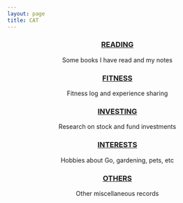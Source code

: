 ```yaml
---
layout: page
title: CAT
---
```


<center>

<p><b><h3><a href="/categories.md">READING</a></h3></b></p>
<p>Some books I have read and my notes</p>

<p><b><h3><a href="/categories.md">FITNESS</a></h3></b></p>
<p>Fitness log and experience sharing</p>

<p><b><h3><a href="/categories.md">INVESTING</a></h3></b></p>
<p>Research on stock and fund investments</p>

<p><b><h3><a href="/categories.md">INTERESTS</a></h3></b></p>
<p>Hobbies about Go, gardening, pets, etc</p>

<p><b><h3><a href="/categories.md">OTHERS</a></h3></b></p>
<p>Other miscellaneous records</p>